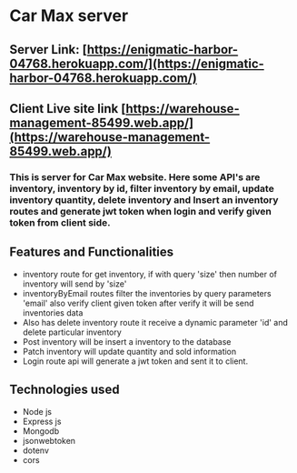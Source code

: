 # Car Max server

## Server Link: [https://enigmatic-harbor-04768.herokuapp.com/](https://enigmatic-harbor-04768.herokuapp.com/)

## Client Live site link [https://warehouse-management-85499.web.app/](https://warehouse-management-85499.web.app/)

### This is server for Car Max website. Here some API's are inventory, inventory by id, filter inventory by email, update inventory quantity, delete inventory and Insert an inventory routes and generate jwt token when login and verify given token from client side.

## Features and Functionalities

- inventory route for get inventory, if with query 'size' then number of inventory will send by 'size'
- inventoryByEmail routes filter the inventories by query parameters 'email' also verify client given token after verify it will be send inventories data
- Also has delete inventory route it receive a dynamic parameter 'id' and delete particular inventory
- Post inventory will be insert a inventory to the database
- Patch inventory will update quantity and sold information
- Login route api will generate a jwt token and sent it to client.

## Technologies used

- Node js
- Express js
- Mongodb
- jsonwebtoken
- dotenv
- cors
